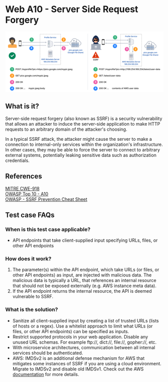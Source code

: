 # Web A10 - Server Side Request Forgery
![SSRF](../assets/Web-Top-10/A10-SSRF.svg)

## What is it?
Server-side request forgery (also known as SSRF) is a security vulnerability that allows an attacker to induce the server-side application to make HTTP requests to an arbitrary domain of the attacker's choosing.

In a typical SSRF attack, the attacker might cause the server to make a connection to internal-only services within the organization's infrastructure. In other cases, they may be able to force the server to connect to arbitrary external systems, potentially leaking sensitive data such as authorization credentials.

## References
[MITRE CWE-918](https://cwe.mitre.org/data/definitions/918.html)  
[OWASP Top 10 - A10](https://owasp.org/Top10/A10_2021-Server-Side_Request_Forgery_%28SSRF%29/)   
[OWASP - SSRF Prevention Cheat Sheet](https://cheatsheetseries.owasp.org/cheatsheets/Server_Side_Request_Forgery_Prevention_Cheat_Sheet.html)

## Test case FAQs
### When is this test case applicable?
* API endpoints that take client-supplied input specifying URLs, files, or other API endpoints


### How does it work?
1. The parameter(s) within the API endpoint, which take URLs (or files, or other API endpoints) as input, are injected with malicious data. The malicious data is typically a URL, that references an internal resource that should not be exposed externally (e.g. AWS instance meta data).
2. If the API endpoint returns the internal resource, the API is deemed vulnerable to SSRF.

### What is the solution?
* Sanitize all client-supplied input by creating a list of trusted URLs (lists of hosts or a regex). Use a whitelist approach to limit what URLs (or files, or other API endpoints) can be specified as inputs.
* Restrict supported protocols in your web application. Disable any unused URL schemas. For example ftp://, dict://, file://, gopher://, etc.
* With microservice architectures, communication between all internal services should be authenticated.
* AWS: IMDSv2 is an additional defense mechanism for AWS that mitigates some instances of SSRF if you are using a cloud environment. Migrate to IMDSv2 and disable old IMDSv1. Check out the AWS [documentation](https://docs.aws.amazon.com/AWSEC2/latest/UserGuide/configuring-instance-metadata-service.html) for more details.